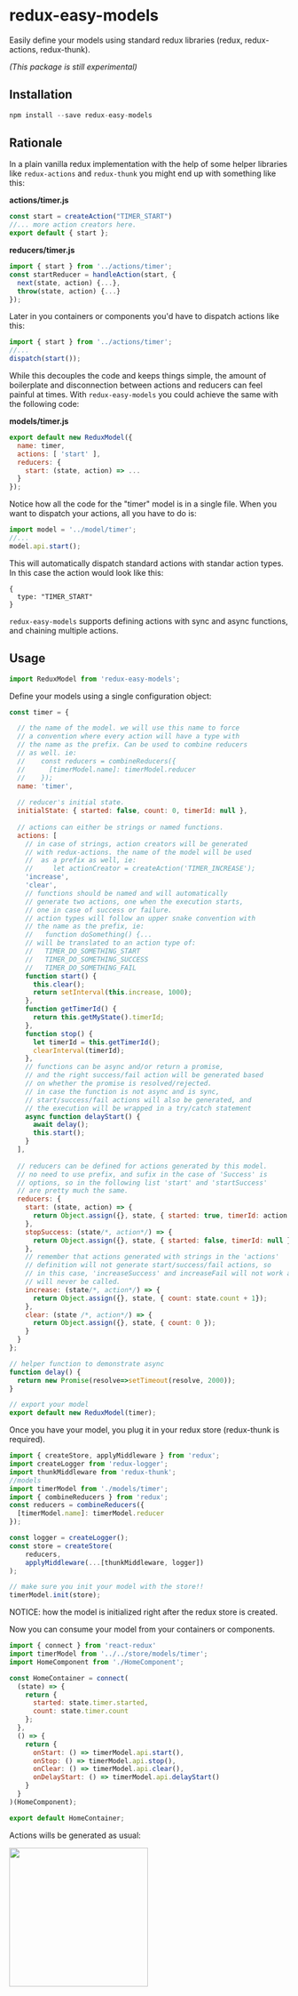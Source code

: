 redux-easy-models
=================

Easily define your models using standard redux libraries (redux, redux-actions, redux-thunk).

*(This package is still experimental)*

## Installation

```js
npm install --save redux-easy-models
```

## Rationale

In a plain vanilla redux implementation with the help of some helper libraries
like `redux-actions` and `redux-thunk` you might end up with something like this:

**actions/timer.js**
```js
const start = createAction("TIMER_START")
//... more action creators here.
export default { start };
```

**reducers/timer.js**
```js
import { start } from '../actions/timer';
const startReducer = handleAction(start, {
  next(state, action) {...},
  throw(state, action) {...}
});
```

Later in you containers or components you'd have to dispatch actions like this:

```js
import { start } from '../actions/timer';
//...
dispatch(start());
```

While this decouples the code and keeps things simple, the amount of boilerplate
and disconnection between actions and reducers can feel painful at times. With
`redux-easy-models` you could achieve the same with the following code:

**models/timer.js**
```js
export default new ReduxModel({
  name: timer,
  actions: [ 'start' ],
  reducers: {
    start: (state, action) => ...
  }
});
```

Notice how all the code for the "timer" model is in a single file. When you want
to dispatch your actions, all you have to do is:

```js
import model = '../model/timer';
//...
model.api.start();
```

This will automatically dispatch standard actions with standar action types. In
this case the action would look like this:

```
{
  type: "TIMER_START"
}
```

`redux-easy-models` supports defining actions with sync and async functions, and
chaining multiple actions.

## Usage

```js
import ReduxModel from 'redux-easy-models';
```

Define your models using a single configuration object:

```js
const timer = {

  // the name of the model. we will use this name to force
  // a convention where every action will have a type with
  // the name as the prefix. Can be used to combine reducers
  // as well. ie:
  //    const reducers = combineReducers({
  //      [timerModel.name]: timerModel.reducer
  //    });
  name: 'timer',
  
  // reducer's initial state.
  initialState: { started: false, count: 0, timerId: null },
  
  // actions can either be strings or named functions.
  actions: [
    // in case of strings, action creators will be generated
    // with redux-actions. the name of the model will be used
    //  as a prefix as well, ie:
    //     let actionCreator = createAction('TIMER_INCREASE');
    'increase',
    'clear',
    // functions should be named and will automatically
    // generate two actions, one when the execution starts,
    // one in case of success or failure.
    // action types will follow an upper snake convention with
    // the name as the prefix, ie:
    //   function doSomething() {...
    // will be translated to an action type of:
    //   TIMER_DO_SOMETHING_START
    //   TIMER_DO_SOMETHING_SUCCESS
    //   TIMER_DO_SOMETHING_FAIL
    function start() {
      this.clear();
      return setInterval(this.increase, 1000);
    },
    function getTimerId() {
      return this.getMyState().timerId;
    },
    function stop() {
      let timerId = this.getTimerId();
      clearInterval(timerId);
    },
    // functions can be async and/or return a promise,
    // and the right success/fail action will be generated based
    // on whether the promise is resolved/rejected.
    // in case the function is not async and is sync,
    // start/success/fail actions will also be generated, and
    // the execution will be wrapped in a try/catch statement
    async function delayStart() {
      await delay();
      this.start();
    }
  ],
  
  // reducers can be defined for actions generated by this model.
  // no need to use prefix, and sufix in the case of 'Success' is
  // options, so in the following list 'start' and 'startSuccess'
  // are pretty much the same.
  reducers: {
    start: (state, action) => {
      return Object.assign({}, state, { started: true, timerId: action.payload });
    },
    stopSuccess: (state/*, action*/) => {
      return Object.assign({}, state, { started: false, timerId: null });
    },
    // remember that actions generated with strings in the 'actions'
    // definition will not generate start/success/fail actions, so
    // in this case, 'increaseSuccess' and increaseFail will not work and
    // will never be called.
    increase: (state/*, action*/) => {
      return Object.assign({}, state, { count: state.count + 1});
    },
    clear: (state /*, action*/) => {
      return Object.assign({}, state, { count: 0 });
    }
  }
};

// helper function to demonstrate async
function delay() {
  return new Promise(resolve=>setTimeout(resolve, 2000));
}

// export your model
export default new ReduxModel(timer);
```

Once you have your model, you plug it in your redux store (redux-thunk is required).

```js
import { createStore, applyMiddleware } from 'redux';
import createLogger from 'redux-logger';
import thunkMiddleware from 'redux-thunk';
//models
import timerModel from './models/timer';
import { combineReducers } from 'redux';
const reducers = combineReducers({
  [timerModel.name]: timerModel.reducer
});

const logger = createLogger();
const store = createStore(
    reducers,
    applyMiddleware(...[thunkMiddleware, logger])
);

// make sure you init your model with the store!!
timerModel.init(store);
```
NOTICE: how the model is initialized right after the redux store is created.

Now you can consume your model from your containers or components.

```js
import { connect } from 'react-redux'
import timerModel from '../../store/models/timer';
import HomeComponent from './HomeComponent';

const HomeContainer = connect(
  (state) => {
    return {
      started: state.timer.started,
      count: state.timer.count
    };
  },
  () => {
    return {
      onStart: () => timerModel.api.start(),
      onStop: () => timerModel.api.stop(),
      onClear: () => timerModel.api.clear(),
      onDelayStart: () => timerModel.api.delayStart()
    }
  }
)(HomeComponent);

export default HomeContainer;
```
Actions wills be generated as usual:

<img src="https://cloud.githubusercontent.com/assets/671212/17738723/e10f2e90-6468-11e6-9c27-6244c54c4f5a.png" width="250">